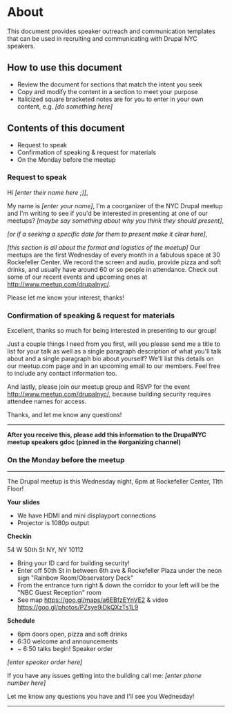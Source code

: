 # About

This document provides speaker outreach and communication templates that can be used in recruiting and communicating with Drupal NYC speakers.

## How to use this document

* Review the document for sections that match the intent you seek
* Copy and modify the content in a section to meet your purpose
* Italicized square bracketed notes are for you to enter in your own content, e.g. *[do something here]*

## Contents of this document

* Request to speak
* Confirmation of speaking & request for materials
* On the Monday before the meetup

### Request to speak

Hi  *[enter their name here ;)]*, 

My name is  *[enter your name]*, I'm a coorganizer of the NYC Drupal meetup and I'm writing to see if you'd be interested in presenting at one of our meetups? *[maybe say something about why you think they should present]*,

*[or if a seeking a specific date for them to present make it clear here]*,

*[this section is all about the format and logistics of the meetup]*
Our meetups are the first Wednesday of every month in a fabulous space at 30 Rockefeller Center. We record the screen and audio, provide pizza and soft drinks, and usually have around 60 or so people in attendance. Check out some of our recent events and upcoming ones at http://www.meetup.com/drupalnyc/.

Please let me know your interest, thanks!

### Confirmation of speaking & request for materials

Excellent, thanks so much for being interested in presenting to our group!

Just a couple things I need from you first, will you please send me a title to list for your talk as well as a single paragraph description of what you'll talk about and a single paragraph bio about yourself? We'll list this details on our meetup.com page and in an upcoming email to our members. Feel free to include any contact information too.

And lastly, please join our meetup group and RSVP for the event http://www.meetup.com/drupalnyc/, because building security requires attendee names for access.

Thanks, and let me know any questions!

---
**After you receive this, please add this information to the DrupalNYC meetup speakers gdoc (pinned in the #organizing channel)**

### On the Monday before the meetup
---
The Drupal meetup is this Wednesday night, 6pm at Rockefeller Center, 11th Floor!

**Your slides**
* We have HDMI and mini displayport connections
* Projector is 1080p output

**Checkin**

54 W 50th St NY, NY 10112
* Bring your ID card for building security!
* Enter off 50th St in between 6th ave & Rockefeller Plaza under the neon sign "Rainbow Room/Observatory Deck"
* From the entrance turn right & down the corridor to your left will be the "NBC Guest Reception" room
* See map https://goo.gl/maps/a6EBfzEYnVE2 & video https://goo.gl/photos/PZsye9iDkQXzTs1L9

**Schedule**
* 6pm doors open, pizza and soft drinks
* 6:30 welcome and announcements
* ~ 6:50 talks begin! Speaker order 
 
 *[enter speaker order here]*

If you have any issues getting into the building call me: *[enter phone number here]*

Let me know any questions you have and I'll see you Wednesday!

---
